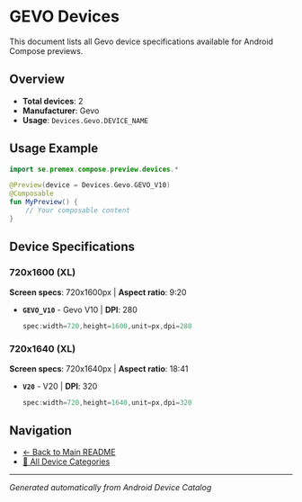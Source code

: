 # GEVO Devices

This document lists all Gevo device specifications available for Android Compose previews.

## Overview

- **Total devices**: 2
- **Manufacturer**: Gevo
- **Usage**: `Devices.Gevo.DEVICE_NAME`

## Usage Example

```kotlin
import se.premex.compose.preview.devices.*

@Preview(device = Devices.Gevo.GEVO_V10)
@Composable
fun MyPreview() {
    // Your composable content
}
```

## Device Specifications

### 720x1600 (XL)

**Screen specs**: 720x1600px | **Aspect ratio**: 9:20

- **`GEVO_V10`** - Gevo V10 | **DPI**: 280
  ```kotlin
  spec:width=720,height=1600,unit=px,dpi=280
  ```

### 720x1640 (XL)

**Screen specs**: 720x1640px | **Aspect ratio**: 18:41

- **`V20`** - V20 | **DPI**: 320
  ```kotlin
  spec:width=720,height=1640,unit=px,dpi=320
  ```

## Navigation

- [← Back to Main README](../../README.md)
- [📱 All Device Categories](../README.md)

---
*Generated automatically from Android Device Catalog*
